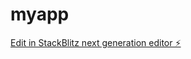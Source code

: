 # myapp

[Edit in StackBlitz next generation editor ⚡️](https://stackblitz.com/~/github.com/fezola/myapp)